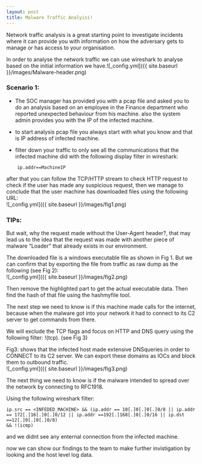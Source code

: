 ```yaml
---
layout: post
title: Malware Traffic Analyisi!
---
```


Network traffic analysis is a great starting point to investigate incidents where it can provide you with information on how the adversary gets to manage or has access to your organisation.

In order to analyse the network traffic we can use wireshark to analyse based on the initial information we have.![_config.yml]({{ site.baseurl }}/images/Malware-header.png)




### Scenario 1:

- The SOC manager has provided you with a pcap file and asked you to do an analysis based on an employee in the Finance department who reported unexpected behaviour from his machine. also the system admin provides you with the IP of the infected machine.

- to start analysis pcap file you always start with what you know and that is IP address of infected machine.

- filter down your traffic to only see all the communications that the infected machine did with the following display filter in wireshark:

```
    ip.addr==MachineIP
```

after that you can follow the TCP/HTTP stream to check HTTP request to check if the user has made any suspicious request, then we manage to conclude that the user machine has downloaded files using the following URL:
<br/> ![_config.yml]({{ site.baseurl }}/images/fig1.png)


### TIPs:

But wait, why the request made without the User-Agent header?, that may lead us to the idea that the request was made with another piece of malware “Loader” that already exists in our environment.

The downloaded file is a windows executable file as shown in Fig 1. But we can confirm that by exporting the file from traffic as raw dump as the following (see Fig 2):<br/>![_config.yml]({{ site.baseurl }}/images/fig2.png)


Then remove the highlighted part to get the actual executable data. Then find the hash of that file using the hashmyfile tool.

The next step we need to know is if this machine made calls for the internet, because when the malware got into your network it had to connect to its C2 server to get commands from there.

We will exclude the TCP flags and focus on HTTP and DNS query using the following filter: !(tcp). (see Fig 3)

Fig3: shows that the infected host made extensive DNSqueries in order to CONNECT to its C2 server. We can export these domains as IOCs and block them to outbound traffic.<br/>
    ![_config.yml]({{ site.baseurl }}/images/fig3.png)

The next thing we need to know is if the malware intended to spread over the network by connecting to RFC1918.

Using the following wireshark filter:
```
ip.src == <INFEDED_MACHINE> && (ip.addr == 10[.]0[.]0[.]0/8 || ip.addr == 172[.]16[.]0[.]0/12 || ip.addr ==192[.]168[.]0[.]0/16 || ip.dst ==12[.]0[.]0[.]0/8)
&& !(icmp)
```
and we didnt see any enternal connection from the infected machine.

now we can show our findings to the team to make further invistigation by looking and the host level log data.


